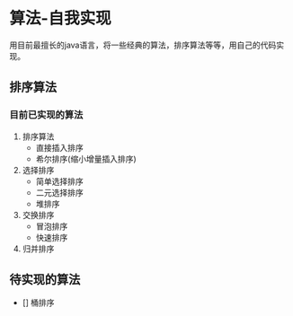 # 算法-自我实现

用目前最擅长的java语言，将一些经典的算法，排序算法等等，用自己的代码实现。
&nbsp;
&nbsp;

## 排序算法

### 目前已实现的算法
1. 排序算法
	- 直接插入排序
	- 希尔排序(缩小增量插入排序)
2. 选择排序
	- 简单选择排序
	- 二元选择排序
	- 堆排序
3. 交换排序
	- 冒泡排序
	- 快速排序
4. 归并排序

## 待实现的算法
- [] 桶排序
	
